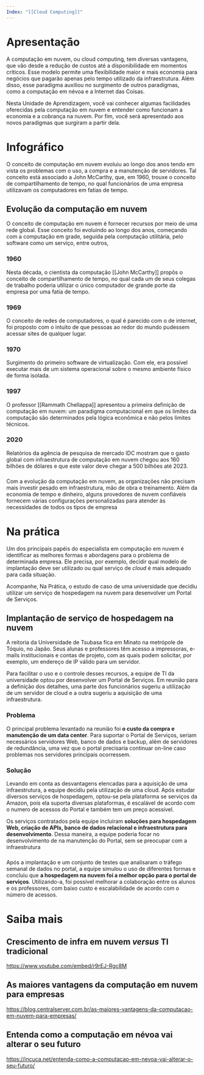 ```yaml
---
Index: "[[Cloud Computing]]"
---
```

# Apresentação
A computação em nuvem, ou cloud computing, tem diversas vantagens, que vão desde a redução de custos até a disponibilidade em momentos críticos. Esse modelo permite uma flexibilidade maior e mais economia para negócios que pagarão apenas pelo tempo utilizado da infraestrutura. Além disso, esse paradigma auxiliou no surgimento de outros paradigmas, como a computação em névoa e a Internet das Coisas.

Nesta Unidade de Aprendizagem, você vai conhecer algumas facilidades oferecidas pela computação em nuvem e entender como funcionam a economia e a cobrança na nuvem. Por fim, você será apresentado aos novos paradigmas que surgiram a partir dela.

# Infográfico
O conceito de computação em nuvem evoluiu ao longo dos anos tendo em vista os problemas com o uso, a compra e a manutenção de servidores. Tal conceito está associado a John McCarthy, que, em 1960, trouxe o conceito de compartilhamento de tempo, no qual funcionários de uma empresa utilizavam os computadores em fatias de tempo.

## Evolução da computação em nuvem
O conceito de computação em nuvem é fornecer recursos por meio de uma rede global. Esse conceito foi evoluindo ao longo dos anos, começando com a computação em grade, seguida pela computação utilitária, pelo software como um serviço, entre outros,

### 1960 
Nesta década, o cientista da computação [[John McCarthy]] propôs o conceito de compartilhamento de tempo, no qual cada um de seus colegas de trabalho poderia utilizar o único computador de grande porte da empresa por uma fatia de tempo.

### 1969
O conceito de redes de computadores, o qual é parecido com o de internet, foi proposto com o intuito de que pessoas ao redor do mundo pudessem acessar sites de qualquer lugar.

### 1970
Surgimento do primeiro software de virtualização. Com ele, era possível executar mais de um sistema operacional sobre o mesmo ambiente físico de forma isolada.

### 1997
O professor [[Rammath Chellappa]] apresentou a primeira definição de computação em nuvem: um paradigma computacional em que os limites da computação são determinados pela lógica econômica e não pelos limites técnicos.

### 2020
Relatórios da agência de pesquisa de mercado IDC mostram que o gasto global com infraestrutura de computação em nuvem chegou aos 160 bilhões de dólares e que este valor deve chegar a 500 bilhões até 2023.


### 
Com a evolução da computação em nuvem, as organizações não precisam mais investir pesado em infraestrutura, mão de obra e treinamento. Além da economia de tempo e dinheiro, alguns provedores de nuvem confiáveis fornecem várias configurações personalizadas para atender às necessidades de todos os tipos de empresa


# Na prática
Um dos principais papéis do especialista em computação em nuvem é identificar as melhores formas e abordagens para o problema de determinada empresa. Ele precisa, por exemplo, decidir qual modelo de implantação deve ser utilizado ou qual serviço de _cloud_ é mais adequado para cada situação.

Acompanhe, Na Prática, o estudo de caso de uma universidade que decidiu utilizar um serviço de hospedagem na nuvem para desenvolver um Portal de Serviços.

## Implantação de serviço de hospedagem na nuvem

A reitoria da Universidade de Tsubasa fica em Minato na metrópole de Tóquio, no Japão. Seus alunas e professores têm acesso a impressoras, e-mails institucionais e contas de projeto, com as quais podem solicitar, por exemplo, um endereço de IP válido para um servidor.

Para facilitar o uso e o controle desses recursos, a equipe de TI da universidade optou por desenvolver um Portal de Serviços. Em reunião para a definição dos detalhes, uma parte dos funcionários sugeriu a utilização de um servidor de cloud e a outra sugeriu a aquisição de uma infraestrutura.

### Problema
O principal problema levantado na reunião foi **o custo da compra e manutenção de um data center**. Para suportar o Portal de Serviços, seriam necessários servidores Web, banco de dados e backup, além de servidores de redundância, uma vez que o portal precisaria continuar on-line caso problemas nos servidores principais ocorressem.

### Solução 
Levando em conta as desvantagens elencadas para a aquisição de uma infraestrutura, a equipe decidiu pela utilização de uma cloud. Após estudar diversos serviços de hospedagem, optou-se pela plataforma se serviços da Amazon, pois ela suporta diversas plataformas, é escalável de acordo com o numero de acessos do Portal e também tem um preço acessível.

Os serviços contratados pela equipe incluíram **soluções para hospedagem Web, criação de APIs, banco de dados relacional e infraestrutura para desenvolvimento**. Dessa maneira, a equipe poderia focar no desenvolvimento de na manutenção do Portal, sem se preocupar com a infraestrutura

###
Após a implantação e um conjunto de testes que analisaram o tráfego semanal de dados no portal, a equipe simulou o uso de diferentes formas e concluiu que **a hospedagem na nuvem foi a melhor opção para o portal de serviços**. Utilizando-a, foi possível melhorar a colaboração entre os alunos e os professores, com baixo custo e escalabilidade de acordo com o número de acessos.

# Saiba mais

## Crescimento de infra em nuvem _**versus**_ TI tradicional
https://www.youtube.com/embed/r9rEJ-Rgc8M

## As maiores vantagens da computação em nuvem para empresas
https://blog.centralserver.com.br/as-maiores-vantagens-da-computacao-em-nuvem-para-empresas/

## Entenda como a computação em névoa vai alterar o seu futuro
https://incuca.net/entenda-como-a-computacao-em-nevoa-vai-alterar-o-seu-futuro/